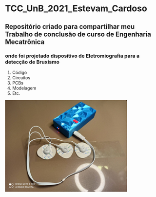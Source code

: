 # TCC_UnB_2021_Estevam_Cardoso
## Repositório criado para compartilhar meu Trabalho de conclusão de curso de Engenharia Mecatrônica
### onde foi projetado dispositivo de Eletromiografia para a detecção de Bruxismo
1. Código
1. Circuitos
1. PCBs
1. Modelagem
1. Etc.

<img src="/img/prot_final.jpg" width="400">

